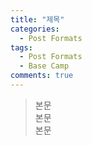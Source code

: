 ```yaml
---
title: "제목"
categories:
  - Post Formats
tags:
  - Post Formats
  - Base Camp
comments: true
---
```


> 본문  
> 본문  
> 본문  
